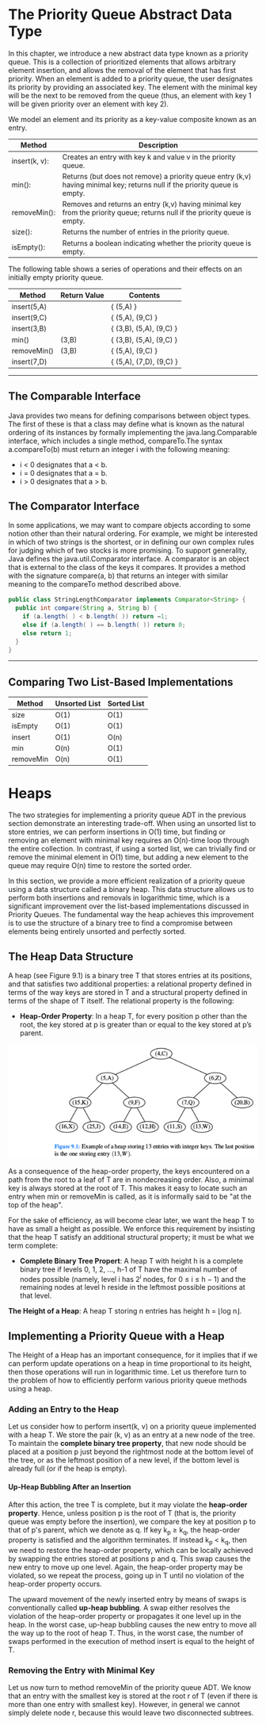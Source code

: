 
# The Priority Queue Abstract Data Type

In this chapter, we introduce a new abstract data type known as a priority queue. This is a collection of prioritized elements that allows arbitrary element insertion, and allows the removal of the element that has first priority. When an element is added to a priority queue, the user designates its priority by providing an associated key. The element with the minimal key will be the next to be removed from the queue (thus, an element with key 1 will be given priority over an element with key 2).  

We model an element and its priority as a key-value composite known as an entry.  

| Method        | Description                                                                                                                  |
|---------------|------------------------------------------------------------------------------------------------------------------------------|
| insert(k, v): | Creates an entry with key k and value v in the priority queue.                                                               |
| min():        | Returns (but does not remove) a priority queue entry (k,v) having minimal key; returns null if the priority queue is empty.  |
| removeMin():  | Removes and returns an entry (k,v) having minimal key from the priority queue; returns null if the priority queue is empty.  |
| size():       | Returns the number of entries in the priority queue.                                                                         |
| isEmpty():    | Returns a boolean indicating whether the priority queue is empty.                                                            |

The following table shows a series of operations and their effects on an initially empty priority queue.


| Method      | Return Value | Contents                |
|-------------|--------------|-------------------------|
| insert(5,A) |              | { (5,A) }               |
| insert(9,C) |              | { (5,A), (9,C) }        |
| insert(3,B) |              | { (3,B), (5,A), (9,C) } |
| min()       | (3,B)        | { (3,B), (5,A), (9,C) } |
| removeMin() | (3,B)        | { (5,A), (9,C) }        |
| insert(7,D) |              | { (5,A), (7,D), (9,C) } |


***
## The Comparable Interface
Java provides two means for defining comparisons between object types. The first of these is that a class may define what is known as the natural ordering of its instances by formally implementing the java.lang.Comparable interface, which includes a single method, compareTo.The syntax a.compareTo(b) must return an integer i with the following meaning:  
* i < 0 designates that a < b.
* i = 0 designates that a = b.
* i > 0 designates that a > b.

## The Comparator Interface
In some applications, we may want to compare objects according to some notion other than their natural ordering. For example, we might be interested in which of two strings is the shortest, or in defining our own complex rules for judging which of two stocks is more promising. To support generality, Java defines the java.util.Comparator interface. A comparator is an object that is external to the class of the keys it compares. It provides a method with the signature compare(a, b) that returns an integer with similar meaning to the compareTo method described above.
```JAVA
public class StringLengthComparator implements Comparator<String> {
  public int compare(String a, String b) {
    if (a.length( ) < b.length( )) return −1;
    else if (a.length( ) == b.length( )) return 0;
    else return 1;
  }
}
```
***

## Comparing Two List-Based Implementations

| Method    | Unsorted List | Sorted List |
|-----------|---------------|-------------|
| size      | O(1)          | O(1)        |
| isEmpty   | O(1)          | O(1)        |
| insert    | O(1)          | O(n)        |
| min       | O(n)          | O(1)        |
| removeMin | O(n)          | O(1)        |




# Heaps
The two strategies for implementing a priority queue ADT in the previous section demonstrate an interesting trade-off. When using an unsorted list to store entries, we can perform insertions in O(1) time, but finding or removing an element with minimal key requires an O(n)-time loop through the entire collection. In contrast, if using a sorted list, we can trivially find or remove the minimal element in O(1) time, but adding a new element to the queue may require O(n) time to restore the sorted order.  

In this section, we provide a more efficient realization of a priority queue using a data structure called a binary heap. This data structure allows us to perform both insertions and removals in logarithmic time, which is a significant improvement over the list-based implementations discussed in Priority Queues. The fundamental way the heap achieves this improvement is to use the structure of a binary tree to find a compromise between elements being entirely unsorted and perfectly sorted. 

## The Heap Data Structure
A heap (see Figure 9.1) is a binary tree T that stores entries at its positions, and that satisfies two additional properties: a relational property defined in terms of the way keys are stored in T and a structural property defined in terms of the shape of T itself. The relational property is the following: 

* __Heap-Order Property__: In a heap T, for every position p other than the root, the key stored at p is greater than or equal to the key stored at p’s parent.

![9.1](https://github.com/opwid/Library/blob/master/Data%20Structures%20and%20Algorithms%20in%20Java/Images/9.1.png) 

As a consequence of the heap-order property, the keys encountered on a path from the root to a leaf of T are in nondecreasing order. Also, a minimal key is always stored at the root of T. This makes it easy to locate such an entry when min or removeMin is called, as it is informally said to be "at the top of the heap".  

For the sake of efficiency, as will become clear later, we want the heap T to have as small a height as possible. We enforce this requirement by insisting that the heap T satisfy an additional structural property; it must be what we term complete:

* __Complete Binary Tree Propert__: A heap T with height h is a complete binary tree if levels 0, 1, 2, ..., h-1 of T have the maximal number of nodes possible (namely, level i has 2<sup>i</sup> nodes, for 0 ≤ i ≤ h − 1) and the remaining nodes at level h reside in the leftmost possible positions at that level.  


__The Height of a Heap__: A heap T storing n entries has height h = ⌊log n⌋.  

## Implementing a Priority Queue with a Heap

The Height of a Heap has an important consequence, for it implies that if we can perform update operations on a heap in time proportional to its height, then those operations will run in logarithmic time. Let us therefore turn to the problem of how to efficiently perform various priority queue methods using a heap.  

### Adding an Entry to the Heap 

Let us consider how to perform insert(k, v) on a priority queue implemented with a heap T. We store the pair (k, v) as an entry at a new node of the tree. To maintain the __complete binary tree property__, that new node should be placed at a position p just beyond the rightmost node at the bottom level of the tree, or as the leftmost position of a new level, if the bottom level is already full (or if the heap is empty).  

#### Up-Heap Bubbling After an Insertion  

After this action, the tree T is complete, but it may violate the __heap-order property__. Hence, unless position p is the root of T (that is, the priority queue was empty before the insertion), we compare the key at position p to that of p's parent, which we denote as q. If key k<sub>p</sub> ≥ k<sub>q</sub>, the heap-order property is satisfied and the algorithm terminates. If instead k<sub>p</sub> < k<sub>q</sub>, then we need to restore the heap-order property, which can be locally achieved by swapping the entries stored at positions p and q. This swap causes the new entry to move up one level. Again, the heap-order property may be violated, so we repeat the process, going up in T until no violation of the heap-order property occurs.  

The upward movement of the newly inserted entry by means of swaps is conventionally called __up-heap bubbling__. A swap either resolves the violation of the heap-order property or propagates it one level up in the heap. In the worst case, up-heap bubbling causes the new entry to move all the way up to the root of heap T. Thus, in the worst case, the number of swaps performed in the execution of method insert is equal to the height of T.  

### Removing the Entry with Minimal Key

Let us now turn to method removeMin of the priority queue ADT. We know that an entry with the smallest key is stored at the root r of T (even if there is more than one entry with smallest key). However, in general we cannot simply delete node r, because this would leave two disconnected subtrees.


























